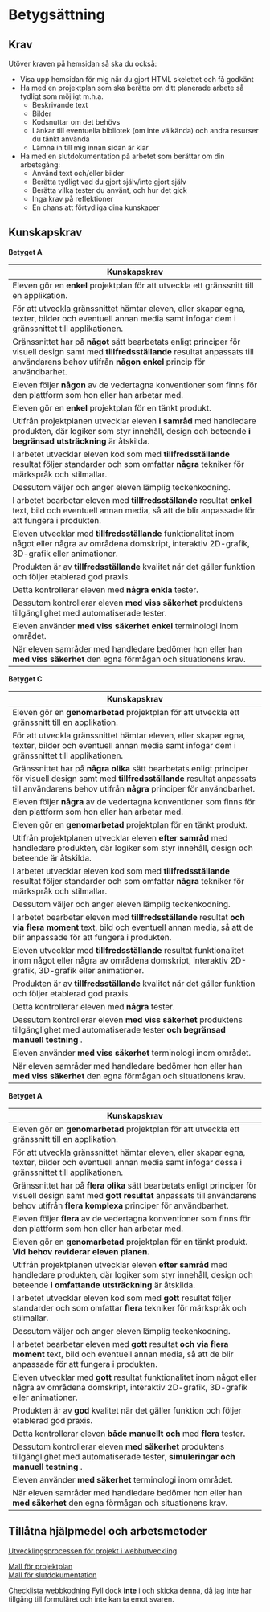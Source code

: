 # Betygsättning

## Krav

Utöver kraven på hemsidan så ska du också:
* Visa upp hemsidan för mig när du gjort HTML skelettet och få godkänt
* Ha med en projektplan som ska berätta om ditt planerade arbete så tydligt som möjligt m.h.a.
  * Beskrivande text
  * Bilder
  * Kodsnuttar om det behövs
  * Länkar till eventuella bibliotek (om inte välkända) och andra resurser du tänkt använda
  * Lämna in till mig innan sidan är klar
* Ha med en slutdokumentation på arbetet som berättar om din arbetsgång:
  * Använd text och/eller bilder
  * Berätta tydligt vad du gjort själv/inte gjort själv
  * Berätta vilka tester du använt, och hur det gick
  * Inga krav på reflektioner
  * En chans att förtydliga dina kunskaper

## Kunskapskrav

**Betyget A**

|Kunskapskrav|  
|-----|
|Eleven gör en **enkel** projektplan för att utveckla ett gränssnitt till en applikation.|
|För att utveckla gränssnittet hämtar eleven, eller skapar egna, texter, bilder och eventuell annan media samt infogar dem i gränssnittet till applikationen.|
|Gränssnittet har på **något** sätt bearbetats enligt principer för visuell design samt med **tillfredsställande** resultat anpassats till användarens behov utifrån **någon enkel** princip för användbarhet.|
|Eleven följer **någon** av de vedertagna konventioner som finns för den plattform som hon eller han arbetar med.|
|Eleven gör en **enkel** projektplan för en tänkt produkt.|
|Utifrån projektplanen utvecklar eleven **i samråd** med handledare produkten, där logiker som styr innehåll, design och beteende **i begränsad utsträckning** är åtskilda.|
|I arbetet utvecklar eleven kod som med **tillfredsställande** resultat följer standarder och som omfattar **några** tekniker för märkspråk och stilmallar.|
|Dessutom väljer och anger eleven lämplig teckenkodning.|
|I arbetet bearbetar eleven med **tillfredsställande** resultat **enkel** text, bild och eventuell annan media, så att de blir anpassade för att fungera i produkten.|
|Eleven utvecklar med **tillfredsställande** funktionalitet inom något eller några av områdena domskript, interaktiv 2D-grafik, 3D-grafik eller animationer.|
|Produkten är av **tillfredsställande** kvalitet när det gäller funktion och följer etablerad god praxis.|
|Detta kontrollerar eleven med **några enkla** tester.|
|Dessutom kontrollerar eleven **med viss säkerhet** produktens tillgänglighet med automatiserade tester.|
|Eleven använder **med viss säkerhet enkel** terminologi inom området.|
|När eleven samråder med handledare bedömer hon eller han **med viss säkerhet** den egna förmågan och situationens krav.|


**Betyget C**

|Kunskapskrav|
|-----|
|Eleven gör en **genomarbetad** projektplan för att utveckla ett gränssnitt till en applikation.|
|För att utveckla gränssnittet hämtar eleven, eller skapar egna, texter, bilder och eventuell annan media samt infogar dem i gränssnittet till applikationen.|
|Gränssnittet har på **några olika** sätt bearbetats enligt principer för visuell design samt med **tillfredsställande** resultat anpassats till användarens behov utifrån **några** principer för användbarhet.|
|Eleven följer **några** av de vedertagna konventioner som finns för den plattform som hon eller han arbetar med.|
|Eleven gör en **genomarbetad** projektplan för en tänkt produkt.|
|Utifrån projektplanen utvecklar eleven **efter samråd** med handledare produkten, där logiker som styr innehåll, design och beteende är åtskilda.|
|I arbetet utvecklar eleven kod som med **tillfredsställande** resultat följer standarder och som omfattar **några** tekniker för märkspråk och stilmallar.|
|Dessutom väljer och anger eleven lämplig teckenkodning.|
|I arbetet bearbetar eleven med **tillfredsställande** resultat **och via flera moment** text, bild och eventuell annan media, så att de blir anpassade för att fungera i produkten.|
|Eleven utvecklar med **tillfredsställande** resultat funktionalitet inom något eller några av områdena domskript, interaktiv 2D-grafik, 3D-grafik eller animationer.|
|Produkten är av **tillfredsställande** kvalitet när det gäller funktion och följer etablerad god praxis.|
|Detta kontrollerar eleven med **några** tester.|
|Dessutom kontrollerar eleven **med viss säkerhet** produktens tillgänglighet med automatiserade tester **och begränsad manuell testning** .|
|Eleven använder **med viss säkerhet** terminologi inom området.|
|När eleven samråder med handledare bedömer hon eller han **med viss säkerhet** den egna förmågan och situationens krav.|


**Betyget A**

|Kunskapskrav|
|-----|
|Eleven gör en **genomarbetad** projektplan för att utveckla ett gränssnitt till en applikation.|
|För att utveckla gränssnittet hämtar eleven, eller skapar egna, texter, bilder och eventuell annan media samt infogar dessa i gränssnittet till applikationen.|
|Gränssnittet har på **flera olika** sätt bearbetats enligt principer för visuell design samt med **gott resultat** anpassats till användarens behov utifrån **flera komplexa** principer för användbarhet.|
|Eleven följer **flera** av de vedertagna konventioner som finns för den plattform som hon eller han arbetar med.|
|Eleven gör en **genomarbetad** projektplan för en tänkt produkt. **Vid behov reviderar eleven planen.**|
|Utifrån projektplanen utvecklar eleven **efter samråd** med handledare produkten, där logiker som styr innehåll, design och beteende **i omfattande utsträckning** är åtskilda.|
|I arbetet utvecklar eleven kod som med **gott** resultat följer standarder och som omfattar **flera** tekniker för märkspråk och stilmallar.|
|Dessutom väljer och anger eleven lämplig teckenkodning.|
|I arbetet bearbetar eleven med **gott** resultat **och via flera moment** text, bild och eventuell annan media, så att de blir anpassade för att fungera i produkten.|
|Eleven utvecklar med **gott** resultat funktionalitet inom något eller några av områdena domskript, interaktiv 2D-grafik, 3D-grafik eller animationer.|
|Produkten är av **god** kvalitet när det gäller funktion och följer etablerad god praxis.|
|Detta kontrollerar eleven **både manuellt och** med **flera** tester.|
|Dessutom kontrollerar eleven **med säkerhet** produktens tillgänglighet med automatiserade tester, **simuleringar och manuell testning** .|
|Eleven använder **med säkerhet** terminologi inom området.|
|När eleven samråder med handledare bedömer hon eller han **med säkerhet** den egna förmågan och situationens krav.|



## Tillåtna hjälpmedel och arbetsmetoder

[Utvecklingsprocessen för projekt i webbutveckling](https://twiggy.smutje.se/index.php/Utvecklingssprocessen_f%C3%B6r_projekt_i_webbutveckling)  

[Mall för projektplan](https://docs.google.com/document/d/1EiGoW79idzDAf2en_7ai8d5I3Tc44XyoIvbYNjYyGYA/edit)  
[Mall för slutdokumentation](https://docs.google.com/document/d/1qfuq050ps7Jzsz3yauU6_zd-FYoZbWlJJ_QjXcJOjKY/edit)

[Checklista webbkodning](https://docs.google.com/forms/d/e/1FAIpQLSdelCfvgIhgti7ixSxFyyWOsOCTPsvaOjewxQcjtkIXadH16g/viewform?c=0&w=1) Fyll dock **inte** i och skicka denna, då jag inte har tillgång till formuläret och inte kan ta emot svaren.


